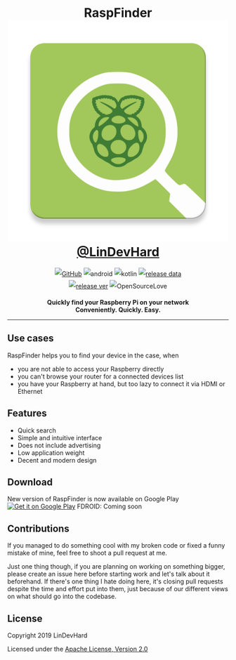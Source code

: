 <h1 align=center style="max-width: 100%;">
  <b>RaspFinder</b>
  <img  alt="RaspFinder Logo" src="https://github.com/LinDevHard/raspb-finder/raw/master/app/src/main/ic_launcher-web.png" style="max-width: 100%;"><br/>
  <a href="https://github.com/LinDevHard">@LinDevHard</a>
</h1>
<p align=center style="line-height: 2;">
  <a href="https://github.com/LinDevHard/raspb-finder/blob/master/LICENSE" target="_blank"> <img alt="GitHub" src="https://img.shields.io/github/license/lindevhard/raspb-finder.svg?style=for-the-badge" ></a>
  <a target="_blank"><img src="https://img.shields.io/badge/platform-android-green.svg?style=for-the-badge" alt="android"></a>
  <a target="_blank"><img src="https://img.shields.io/badge/language-kotlin-green.svg?style=for-the-badge" alt="kotlin"></a>
  <a href="https://github.com/LinDevHard/raspb-finder/releases/latest" target="_blank"><img src="https://img.shields.io/github/release-date/LinDevHard/raspb-finder.svg?style=for-the-badge&logo=android" alt="release data"></a></br>
  <a href="https://github.com/LinDevHard/raspb-finder/releases/latest" target="_blank"><img src="  https://img.shields.io/github/release/lindevhard/raspb-finder.svg?style=for-the-badge&logo=android" alt="release ver"></a>
  <a target="_blank"><img src="https://img.shields.io/badge/OpenSource-%E2%9D%A4%EF%B8%8F%EF%B8%8F-red.svg?style=for-the-badge
" alt="OpenSourceLove"></a>
</p>


<p align=center>
  <b>Quickly find your Raspberry Pi on your network</b></br>
  <b>Conveniently. Quickly. Easy.</b>
</p>

------------------------------------

## Use cases

RaspFinder helps you to find your device in the case, when

- you are not able to access your Raspberry directly
- you can't browse your router for a connected devices list
- you have your Raspberry at hand, but too lazy to connect it via HDMI or Ethernet

## Features

- Quick search
- Simple and intuitive interface
- Does not include advertising
- Low application weight
- Decent and modern design

## Download

New version of RaspFinder is now available on Google Play
<a href='https://play.google.com/store/apps/details?id=com.lindevhard.android.raspfinder&hl=en&pcampaignid=MKT-Other-global-all-co-prtnr-py-PartBadge-Mar2515-1'><img alt='Get it on Google Play' src='https://play.google.com/intl/en_us/badges/images/generic/en_badge_web_generic.png'/></a>
FDROID: Coming soon

## Contributions

If you managed to do something cool with my broken code or fixed a funny mistake of mine, feel free to shoot a pull request at me.

Just one thing though, if you are planning on working on something bigger, please create an issue here before starting work and let's talk about it beforehand. If there's one thing I hate doing here, it's closing pull requests despite the time and effort put into them, just because of our different views on what should go into the codebase.

## License

Copyright 2019 LinDevHard

Licensed under the [Apache License, Version 2.0](http://www.apache.org/licenses/LICENSE-2.0)
